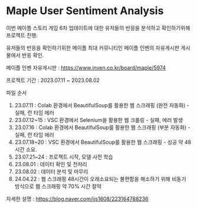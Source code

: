 # Maple User Sentiment Analysis

이번 메이플 스토리 게임 6차 업데이트에 대한 유저들의 반응을 분석하고 확인하기위해 프로젝트 진행.

유저들의 반응을 확인하기위한 메이플 최대 커뮤니티인 메이플 인벤의 자유게시판 게시물에서 반응 확인.

메이플 인벤 자유게시판 : https://www.inven.co.kr/board/maple/5974

프로젝트 기간 : 2023.07.11 ~ 2023.08.02

파일 순서

1. 23.07.11 : Colab 환경에서 BeautifulSoup를 활용한 웹 스크래핑 (완전 자동화) - 실패, 런 타임 에러
2. 23.07.12~15 : VSC 환경에서 Selenium을 활용한 웹 크롤링 - 실패, 에러 발생
3. 23.07.16 : Colab 환경에서 BeautifulSoup를 활용한 웹 스크래핑 (부분 자동화) - 실패, 런 타임 에러
4. 23.07.18~20 : VSC 환경에서 BeautifulSoup를 활용한 웹 스크래핑 - 성공 약 48시간 소요.
5. 23.07.21~24 : 프로젝트 시작, 모델 사전 학습
6. 23.08.01 : 데이터 확인 및 전처리
7. 23.08.02 : 데이터 분석 및 마무리
8. 24.04.22 : 웹 스크래핑 48시간이 오래소요되는 불편함을 해소하기 위해 비동기 방식으로 웹 스크래핑 약 70% 시간 절약

자세한 설명 : https://blog.naver.com/jjs1608/223164788236
